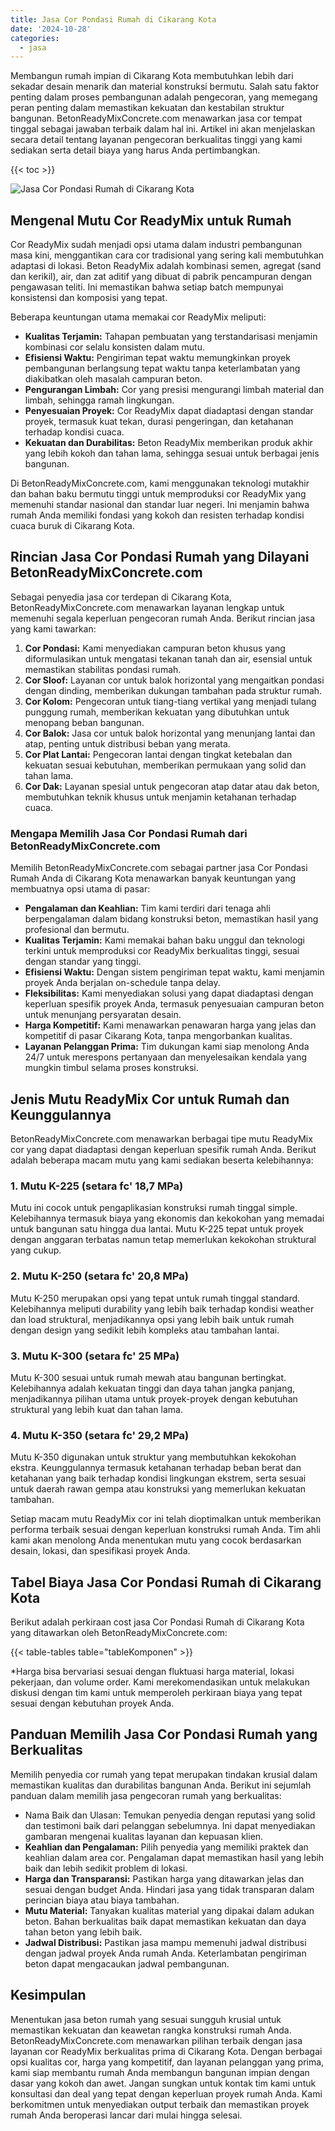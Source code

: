 ```yaml
---
title: Jasa Cor Pondasi Rumah di Cikarang Kota
date: '2024-10-28'
categories:
  - jasa
---
```


Membangun rumah impian di Cikarang Kota membutuhkan lebih dari sekadar desain menarik dan material konstruksi bermutu. Salah satu faktor penting dalam proses pembangunan adalah pengecoran, yang memegang peran penting dalam memastikan kekuatan dan kestabilan struktur bangunan. BetonReadyMixConcrete.com menawarkan jasa cor tempat tinggal sebagai jawaban terbaik dalam hal ini. Artikel ini akan menjelaskan secara detail tentang layanan pengecoran berkualitas tinggi yang kami sediakan serta detail biaya yang harus Anda pertimbangkan.

{{< toc >}}

![Jasa Cor Pondasi Rumah di Cikarang Kota](https://betoncor8.github.io/cor/harga-beton-readymix-concrete%20(5).png)

## Mengenal Mutu Cor ReadyMix untuk Rumah

Cor ReadyMix sudah menjadi opsi utama dalam industri pembangunan masa kini, menggantikan cara cor tradisional yang sering kali membutuhkan adaptasi di lokasi. Beton ReadyMix adalah kombinasi semen, agregat (sand dan kerikil), air, dan zat aditif yang dibuat di pabrik pencampuran dengan pengawasan teliti. Ini memastikan bahwa setiap batch mempunyai konsistensi dan komposisi yang tepat.

Beberapa keuntungan utama memakai cor ReadyMix meliputi:

- **Kualitas Terjamin:** Tahapan pembuatan yang terstandarisasi menjamin kombinasi cor selalu konsisten dalam mutu.
- **Efisiensi Waktu:** Pengiriman tepat waktu memungkinkan proyek pembangunan berlangsung tepat waktu tanpa keterlambatan yang diakibatkan oleh masalah campuran beton.
- **Pengurangan Limbah:** Cor yang presisi mengurangi limbah material dan limbah, sehingga ramah lingkungan.
- **Penyesuaian Proyek:** Cor ReadyMix dapat diadaptasi dengan standar proyek, termasuk kuat tekan, durasi pengeringan, dan ketahanan terhadap kondisi cuaca.
- **Kekuatan dan Durabilitas:** Beton ReadyMix memberikan produk akhir yang lebih kokoh dan tahan lama, sehingga sesuai untuk berbagai jenis bangunan.

Di BetonReadyMixConcrete.com, kami menggunakan teknologi mutakhir dan bahan baku bermutu tinggi untuk memproduksi cor ReadyMix yang memenuhi standar nasional dan standar luar negeri. Ini menjamin bahwa rumah Anda memiliki fondasi yang kokoh dan resisten terhadap kondisi cuaca buruk di Cikarang Kota.

## Rincian Jasa Cor Pondasi Rumah yang Dilayani BetonReadyMixConcrete.com

Sebagai penyedia jasa cor terdepan di Cikarang Kota, BetonReadyMixConcrete.com menawarkan layanan lengkap untuk memenuhi segala keperluan pengecoran rumah Anda. Berikut rincian jasa yang kami tawarkan:

1. **Cor Pondasi:** Kami menyediakan campuran beton khusus yang diformulasikan untuk mengatasi tekanan tanah dan air, esensial untuk memastikan stabilitas pondasi rumah.
2. **Cor Sloof:** Layanan cor untuk balok horizontal yang mengaitkan pondasi dengan dinding, memberikan dukungan tambahan pada struktur rumah.
3. **Cor Kolom:** Pengecoran untuk tiang-tiang vertikal yang menjadi tulang punggung rumah, memberikan kekuatan yang dibutuhkan untuk menopang beban bangunan.
4. **Cor Balok:** Jasa cor untuk balok horizontal yang menunjang lantai dan atap, penting untuk distribusi beban yang merata.
5. **Cor Plat Lantai:** Pengecoran lantai dengan tingkat ketebalan dan kekuatan sesuai kebutuhan, memberikan permukaan yang solid dan tahan lama.
6. **Cor Dak:** Layanan spesial untuk pengecoran atap datar atau dak beton, membutuhkan teknik khusus untuk menjamin ketahanan terhadap cuaca.

### Mengapa Memilih Jasa Cor Pondasi Rumah dari BetonReadyMixConcrete.com

Memilih BetonReadyMixConcrete.com sebagai partner jasa Cor Pondasi Rumah Anda di Cikarang Kota menawarkan banyak keuntungan yang membuatnya opsi utama di pasar:

- **Pengalaman dan Keahlian:** Tim kami terdiri dari tenaga ahli berpengalaman dalam bidang konstruksi beton, memastikan hasil yang profesional dan bermutu.
- **Kualitas Terjamin:** Kami memakai bahan baku unggul dan teknologi terkini untuk memproduksi cor ReadyMix berkualitas tinggi, sesuai dengan standar yang tinggi.
- **Efisiensi Waktu:** Dengan sistem pengiriman tepat waktu, kami menjamin proyek Anda berjalan on-schedule tanpa delay.
- **Fleksibilitas:** Kami menyediakan solusi yang dapat diadaptasi dengan keperluan spesifik proyek Anda, termasuk penyesuaian campuran beton untuk menunjang persyaratan desain.
- **Harga Kompetitif:** Kami menawarkan penawaran harga yang jelas dan kompetitif di pasar Cikarang Kota, tanpa mengorbankan kualitas.
- **Layanan Pelanggan Prima:** Tim dukungan kami siap menolong Anda 24/7 untuk merespons pertanyaan dan menyelesaikan kendala yang mungkin timbul selama proses konstruksi.

## Jenis Mutu ReadyMix Cor untuk Rumah dan Keunggulannya

BetonReadyMixConcrete.com menawarkan berbagai tipe mutu ReadyMix cor yang dapat diadaptasi dengan keperluan spesifik rumah Anda. Berikut adalah beberapa macam mutu yang kami sediakan beserta kelebihannya:

### 1\. Mutu K-225 (setara fc' 18,7 MPa)

Mutu ini cocok untuk pengaplikasian konstruksi rumah tinggal simple. Kelebihannya termasuk biaya yang ekonomis dan kekokohan yang memadai untuk bangunan satu hingga dua lantai. Mutu K-225 tepat untuk proyek dengan anggaran terbatas namun tetap memerlukan kekokohan struktural yang cukup.

### 2\. Mutu K-250 (setara fc' 20,8 MPa)

Mutu K-250 merupakan opsi yang tepat untuk rumah tinggal standard. Kelebihannya meliputi durability yang lebih baik terhadap kondisi weather dan load struktural, menjadikannya opsi yang lebih baik untuk rumah dengan design yang sedikit lebih kompleks atau tambahan lantai.

### 3\. Mutu K-300 (setara fc' 25 MPa)

Mutu K-300 sesuai untuk rumah mewah atau bangunan bertingkat. Kelebihannya adalah kekuatan tinggi dan daya tahan jangka panjang, menjadikannya pilihan utama untuk proyek-proyek dengan kebutuhan struktural yang lebih kuat dan tahan lama.

### 4\. Mutu K-350 (setara fc' 29,2 MPa)

Mutu K-350 digunakan untuk struktur yang membutuhkan kekokohan ekstra. Keunggulannya termasuk ketahanan terhadap beban berat dan ketahanan yang baik terhadap kondisi lingkungan ekstrem, serta sesuai untuk daerah rawan gempa atau konstruksi yang memerlukan kekuatan tambahan.

Setiap macam mutu ReadyMix cor ini telah dioptimalkan untuk memberikan performa terbaik sesuai dengan keperluan konstruksi rumah Anda. Tim ahli kami akan menolong Anda menentukan mutu yang cocok berdasarkan desain, lokasi, dan spesifikasi proyek Anda.

## Tabel Biaya Jasa Cor Pondasi Rumah di Cikarang Kota

Berikut adalah perkiraan cost jasa Cor Pondasi Rumah di Cikarang Kota yang ditawarkan oleh BetonReadyMixConcrete.com:

{{< table-tables table="tableKomponen" >}}

\*Harga bisa bervariasi sesuai dengan fluktuasi harga material, lokasi pekerjaan, dan volume order. Kami merekomendasikan untuk melakukan diskusi dengan tim kami untuk memperoleh perkiraan biaya yang tepat sesuai dengan kebutuhan proyek Anda.

## Panduan Memilih Jasa Cor Pondasi Rumah yang Berkualitas

Memilih penyedia cor rumah yang tepat merupakan tindakan krusial dalam memastikan kualitas dan durabilitas bangunan Anda. Berikut ini sejumlah panduan dalam memilih jasa pengecoran rumah yang berkualitas:

- Nama Baik dan Ulasan: Temukan penyedia dengan reputasi yang solid dan testimoni baik dari pelanggan sebelumnya. Ini dapat menyediakan gambaran mengenai kualitas layanan dan kepuasan klien.
- **Keahlian dan Pengalaman:** Pilih penyedia yang memiliki praktek dan keahlian dalam area cor. Pengalaman dapat memastikan hasil yang lebih baik dan lebih sedikit problem di lokasi.
- **Harga dan Transparansi:** Pastikan harga yang ditawarkan jelas dan sesuai dengan budget Anda. Hindari jasa yang tidak transparan dalam perincian biaya atau biaya tambahan.
- **Mutu Material:** Tanyakan kualitas material yang dipakai dalam adukan beton. Bahan berkualitas baik dapat memastikan kekuatan dan daya tahan beton yang lebih baik.
- **Jadwal Distribusi:** Pastikan jasa mampu memenuhi jadwal distribusi dengan jadwal proyek Anda rumah Anda. Keterlambatan pengiriman beton dapat mengacaukan jadwal pembangunan.

## Kesimpulan

Menentukan jasa beton rumah yang sesuai sungguh krusial untuk memastikan kekuatan dan keawetan rangka konstruksi rumah Anda. BetonReadyMixConcrete.com menawarkan pilihan terbaik dengan jasa layanan cor ReadyMix berkualitas prima di Cikarang Kota. Dengan berbagai opsi kualitas cor, harga yang kompetitif, dan layanan pelanggan yang prima, kami siap membantu rumah Anda membangun bangunan impian dengan dasar yang kokoh dan awet. Jangan sungkan untuk kontak tim kami untuk konsultasi dan deal yang tepat dengan keperluan proyek rumah Anda. Kami berkomitmen untuk menyediakan output terbaik dan memastikan proyek rumah Anda beroperasi lancar dari mulai hingga selesai.
